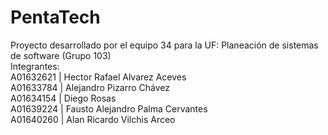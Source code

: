 # PentaTech
Proyecto desarrollado por el equipo 34 para la UF: Planeación de sistemas de software (Grupo 103) <br />
Integrantes: <br />
A01632621 | Hector Rafael Alvarez Aceves <br />
A01633784 | Alejandro Pizarro Chávez <br />
A01634154 | Diego Rosas <br />
A01639224 | Fausto Alejandro Palma Cervantes <br />
A01640260 | Alan Ricardo Vilchis Arceo <br />